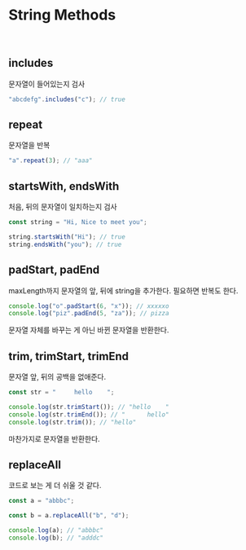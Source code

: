 # String Methods

<br>

## includes

문자열이 들어있는지 검사

```javascript
"abcdefg".includes("c"); // true
```

## repeat

문자열을 반복

```javascript
"a".repeat(3); // "aaa"
```

## startsWith, endsWith

처음, 뒤의 문자열이 일치하는지 검사

```javascript
const string = "Hi, Nice to meet you";

string.startsWith("Hi"); // true
string.endsWith("you"); // true
```

## padStart, padEnd

maxLength까지 문자열의 앞, 뒤에 string을 추가한다. 필요하면 반복도 한다.

```javascript
console.log("o".padStart(6, "x")); // xxxxxo
console.log("piz".padEnd(5, "za")); // pizza
```

문자열 자체를 바꾸는 게 아닌 바뀐 문자열을 반환한다.

## trim, trimStart, trimEnd

문자열 앞, 뒤의 공백을 없애준다.

```javascript
const str = "     hello    ";

console.log(str.trimStart()); // "hello    "
console.log(str.trimEnd()); // "      hello"
console.log(str.trim()); // "hello"
```

마찬가지로 문자열을 반환한다.

## replaceAll

코드로 보는 게 더 쉬울 것 같다.

```javascript
const a = "abbbc";

const b = a.replaceAll("b", "d");

console.log(a); // "abbbc"
console.log(b); // "adddc"
```